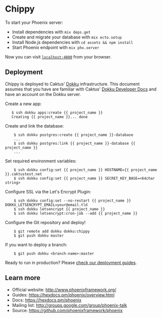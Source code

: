 # Chippy

To start your Phoenix server:

  * Install dependencies with `mix deps.get`
  * Create and migrate your database with `mix ecto.setup`
  * Install Node.js dependencies with `cd assets && npm install`
  * Start Phoenix endpoint with `mix phx.server`

Now you can visit [`localhost:4000`](http://localhost:4000) from your browser.

## Deployment

Chippy is deployed to Caktus' [Dokku](http://dokku.viewdocs.io/dokku/) infrastructure. This document assumes that
you have are familiar with Caktus' [Dokku Developer Docs](https://caktus.github.io/developer-documentation/dokku.html)
and have an account on the Dokku server.

Create a new app:

```
   $ ssh dokku apps:create {{ project_name }}
   Creating {{ project_name }}... done
```

Create and link the database:

```
    $ ssh dokku postgres:create {{ project_name }}-database
    ...
    $ ssh dokku postgres:link {{ project_name }}-database {{ project_name }}
    ...
```

Set required environment variables:

```
    $ ssh dokku config:set {{ project_name }} HOSTNAME={{ project_name }}.caktustest.net
    $ ssh dokku config:set {{ project_name }} SECRET_KEY_BASE=<64char string>
```

Configure SSL via the Let's Encrypt Plugin:

```
    $ ssh dokku config:set --no-restart {{ project_name }} DOKKU_LETSENCRYPT_EMAIL=your@email.tld
    $ ssh dokku letsencrypt {{ project_name }}
    $ ssh dokku letsencrypt:cron-job --add {{ project_name }}
```

Configure the Git repository and deploy!

```
    $ git remote add dokku dokku:chippy
    $ git push dokku master
```

If you want to deploy a branch:

```
    $ git push dokku <branch-name>:master
```

Ready to run in production? Please [check our deployment guides](https://hexdocs.pm/phoenix/deployment.html).

## Learn more

  * Official website: http://www.phoenixframework.org/
  * Guides: https://hexdocs.pm/phoenix/overview.html
  * Docs: https://hexdocs.pm/phoenix
  * Mailing list: http://groups.google.com/group/phoenix-talk
  * Source: https://github.com/phoenixframework/phoenix
